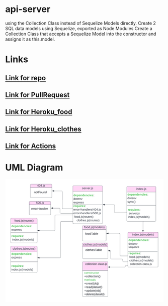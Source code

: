 # api-server
using the Collection Class instead of Sequelize Models directly.
Create 2 SQL data models using Sequelize, exported as Node Modules
Create a Collection Class that accepts a Sequelize Model into the constructor and assigns it as this.model.
# Links
## [Link for repo](https://github.com/HebaAlhamaydh/api-server)

## [Link for PullRequest](https://github.com/HebaAlhamaydh/api-server/pulls)
## [Link for Heroku_food](https://heba-api-server.herokuapp.com/food)
## [Link for Heroku_clothes](https://heba-api-server.herokuapp.com/clothes)
## [Link for  Actions](https://github.com/HebaAlhamaydh/api-server/actions)

# UML Diagram
![](./UML.png)